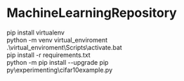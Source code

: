 # MachineLearningRepository

pip install virtualenv<br/>
python -m venv virtual_enviroment<br/>
.\virtual_enviroment\Scripts\activate.bat<br/>
pip install -r requirements.txt<br/>
python -m pip install --upgrade pip<br/>
py\experimenting\cifar10example.py<br/>
